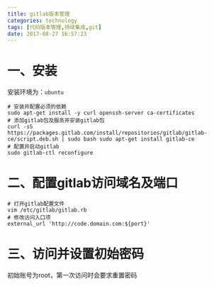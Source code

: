 ```yaml
---
title: gitlab版本管理
categories: technology
tags: [代码版本管理,持续集成,git]
date: 2017-08-27 16:57:23
---
```


# 一、安装

安装环境为：`ubuntu`

```shell
# 安装并配置必须的依赖
sudo apt-get install -y curl openssh-server ca-certificates
# 添加gitlab包及服务并安装gitlab包
curl -sS https://packages.gitlab.com/install/repositories/gitlab/gitlab-ce/script.deb.sh | sudo bash sudo apt-get install gitlab-ce
# 配置并启动gitlab
sudo gitlab-ctl reconfigure
```

# 二、配置gitlab访问域名及端口

```shell
# 打开gitlab配置文件
vim /etc/gitlab/gitlab.rb
# 修改访问入口项
external_url 'http://code.domain.com:${port}'
```

# 三、访问并设置初始密码

初始账号为root，第一次访问时会要求重置密码

